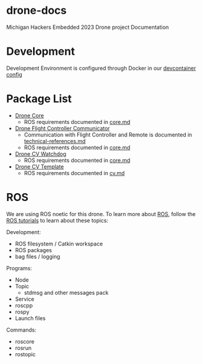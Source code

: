 # drone-docs
Michigan Hackers Embedded 2023 Drone project Documentation

# Development

Development Environment is configured through Docker in our [devcontainer config](https://github.com/mh-embed/.devcontainer)

# Package List
- [Drone Core](https://github.com/mh-embed/drone-core)
  - ROS requirements documented in [core.md](https://github.com/mh-embed/drone-docs/blob/main/core.md)
- [Drone Flight Controller Communicator](https://github.com/mh-embed/drone-flight-controller-node)
  - Communication with Flight Controller and Remote is documented in [technical-references.md](https://github.com/mh-embed/drone-docs/blob/main/technical-references.md)
  - ROS requirements documented in [core.md](https://github.com/mh-embed/drone-docs/blob/main/core.md)
- [Drone CV Watchdog](https://github.com/mh-embed/drone-cv-watchdog)
  - ROS requirements documented in [core.md](https://github.com/mh-embed/drone-docs/blob/main/core.md)
- [Drone CV Template](https://github.com/mh-embed/drone-cv-template)
  - ROS requirements documented in [cv.md](https://github.com/mh-embed/drone-docs/blob/main/cv.md)

# ROS
We are using ROS noetic for this drone. To learn more about [ROS](https://www.ros.org/), follow the [ROS tutorials](http://wiki.ros.org/ROS/Tutorials) to learn about these topics:

Development:
- ROS filesystem / Catkin workspace
- ROS packages
- bag files / logging

Programs:
- Node
- Topic
  - stdmsg and other messages pack
- Service
- roscpp
- rospy
- Launch files

Commands:
- roscore
- rosrun
- rostopic



